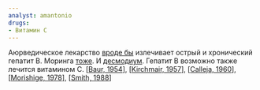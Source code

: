 ```yaml
---
analyst: amantonio
drugs:
- Витамин C
---
```


Аюрведическое лекарство [вроде бы](https://www.ncbi.nlm.nih.gov/pmc/articles/PMC3639642/) излечивает острый и хронический гепатит В. Моринга [тоже](https://www.ncbi.nlm.nih.gov/pmc/articles/PMC3553072/). И [десмодиум](https://data.epo.org/gpi/EP0309342A1-Use-of-desmodium-in-the-treatment-of-hepatitis-and-medicaments-thereof).
Гепатит B возможно также лечится витамином С. [[Baur, 1954](https://www.ncbi.nlm.nih.gov/pubmed/13168326)], [[Kirchmair, 1957](https://www.ncbi.nlm.nih.gov/pubmed/13451115)], [[Calleja, 1960](https://www.ncbi.nlm.nih.gov/pubmed/13806993)], [[Morishige, 1978](https://www.seanet.com/~alexs/ascorbate/197x/morishige-f-etal-j_int_assn_prev_med-1978-v5-n1-p54.htm)], [[Smith, 1988](https://www.seanet.com/~alexs/ascorbate/198x/smith-lh-clinical_guide_1988.htm)]
